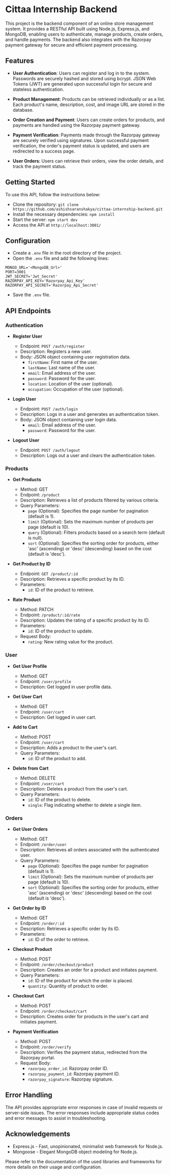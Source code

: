 # Cittaa Internship Backend

This project is the backend component of an online store management system. It provides a RESTful API built using Node.js, Express.js, and MongoDB, enabling users to authenticate, manage products, create orders, and handle payments. The backend also integrates with the Razorpay payment gateway for secure and efficient payment processing.

## Features

- **User Authentication**: Users can register and log in to the system. Passwords are securely hashed and stored using bcrypt. JSON Web Tokens (JWT) are generated upon successful login for secure and stateless authentication.

- **Product Management**: Products can be retrieved individually or as a list. Each product's name, description, cost, and image URL are stored in the database.

- **Order Creation and Payment**: Users can create orders for products, and payments are handled using the Razorpay payment gateway.

- **Payment Verification**: Payments made through the Razorpay gateway are securely verified using signatures. Upon successful payment verification, the order's payment status is updated, and users are redirected to a success page.

- **User Orders**: Users can retrieve their orders, view the order details, and track the payment status.


## Getting Started
To use this API, follow the instructions below:

- Clone the repository: `git clone https://github.com/ashishsaranshakya/cittaa-internship-backend.git`
- Install the necessary dependencies: `npm install`
- Start the server: `npm start dev`
- Access the API at `http://localhost:3001/`

## Configuration

- Create a `.env` file in the root directory of the project.
- Open the `.env` file and add the following lines:
```
MONGO_URL='<MongoDB_Url>'
PORT=3001
JWT_SECRET='Jwt_Secret'
RAZORPAY_API_KEY='Razorpay_Api_Key'
RAZORPAY_API_SECRET='Razorpay_Api_Secret'
```
- Save the `.env` file.

## API Endpoints

### Authentication

- **Register User**
  - Endpoint: `POST /auth/register`
  - Description: Registers a new user.
  - Body: JSON object containing user registration data.
    - `firstName`: First name of the user.
    - `lastName`: Last name of the user.
    - `email`: Email address of the user.
    - `password`: Password for the user.
    - `location`: Location of the user (optional).
    - `occupation`: Occupation of the user (optional).

- **Login User**
  - Endpoint: `POST /auth/login`
  - Description: Logs in a user and generates an authentication token.
  - Body: JSON object containing user login data.
    - `email`: Email address of the user.
    - `password`: Password for the user.

- **Logout User**
  - Endpoint: `POST /auth/logout`
  - Description: Logs out a user and clears the authentication token.

### Products

- **Get Products**
  - Method: GET
  - Endpoint: `/product`
  - Description: Retrieves a list of products filtered by various criteria.
  - Query Parameters:
    - `page` (Optional): Specifies the page number for pagination (default is 1).
    - `limit` (Optional): Sets the maximum number of products per page (default is 10).
    - `query` (Optional): Filters products based on a search term (default is null).
    - `sort` (Optional): Specifies the sorting order for products, either 'asc' (ascending) or 'desc' (descending) based on the cost (default is 'desc').

- **Get Product by ID**
  - Endpoint: `GET /product/:id`
  - Description: Retrieves a specific product by its ID.
  - Parameters:
    - `id`: ID of the product to retrieve.

- **Rate Product**
  - Method: PATCH
  - Endpoint: `/product/:id/rate`
  - Description: Updates the rating of a specific product by its ID.
  - Parameters:
    - `id`: ID of the product to update.
  - Request Body:
    - `rating`: New rating value for the product.

### User

- **Get User Profile**
  - Method: GET
  - Endpoint: `/user/profile`
  - Description: Get logged in user profile data.

- **Get User Cart**
  - Method: GET
  - Endpoint: `/user/cart`
  - Description: Get logged in user cart.

- **Add to Cart**
  - Method: POST
  - Endpoint: `/user/cart`
  - Description: Adds a product to the user's cart.
  - Query Parameters:
    - `id`: ID of the product to add.

- **Delete from Cart**
  - Method: DELETE
  - Endpoint: `/user/cart`
  - Description: Deletes a product from the user's cart.
  - Query Parameters:
    - `id`: ID of the product to delete.
    - `single`: Flag indicating whether to delete a single item.

### Orders

- **Get User Orders**
  - Method: GET
  - Endpoint: `/order/user`
  - Description: Retrieves all orders associated with the authenticated user.
  - Query Parameters:
    - `page` (Optional): Specifies the page number for pagination (default is 1).
    - `limit` (Optional): Sets the maximum number of products per page (default is 10).
    - `sort` (Optional): Specifies the sorting order for products, either 'asc' (ascending) or 'desc' (descending) based on the cost (default is 'desc').

- **Get Order by ID**
  - Method: GET
  - Endpoint: `/order/:id`
  - Description: Retrieves a specific order by its ID.
  - Parameters:
    - `id`: ID of the order to retrieve.

- **Checkout Product**
  - Method: POST
  - Endpoint: `/order/checkout/product`
  - Description: Creates an order for a product and initiates payment.
  - Query Parameters:
    - `id`: ID of the product for which the order is placed.
    - `quantity`: Quantity of product to order. 

- **Checkout Cart**
  - Method: POST
  - Endpoint: `/order/checkout/cart`
  - Description: Creates order for products in the user's cart and initiates payment.

- **Payment Verification**
  - Method: POST
  - Endpoint: `/order/verify`
  - Description: Verifies the payment status, redirected from the Razorpay portal.
  - Request Body:
    - `razorpay_order_id`: Razorpay order ID.
    - `razorpay_payment_id`: Razorpay payment ID.
    - `razorpay_signature`: Razorpay signature.

## Error Handling
The API provides appropriate error responses in case of invalid requests or server-side issues. The error responses include appropriate status codes and error messages to assist in troubleshooting.

## Acknowledgements
- Express.js - Fast, unopinionated, minimalist web framework for Node.js.
- Mongoose - Elegant MongoDB object modeling for Node.js.

Please refer to the documentation of the used libraries and frameworks for more details on their usage and configuration.
